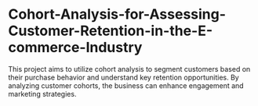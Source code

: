 # Cohort-Analysis-for-Assessing-Customer-Retention-in-the-E-commerce-Industry
This project aims to utilize cohort analysis to segment customers based on their purchase behavior and understand key retention opportunities. By analyzing customer cohorts, the business can enhance engagement and marketing strategies.
